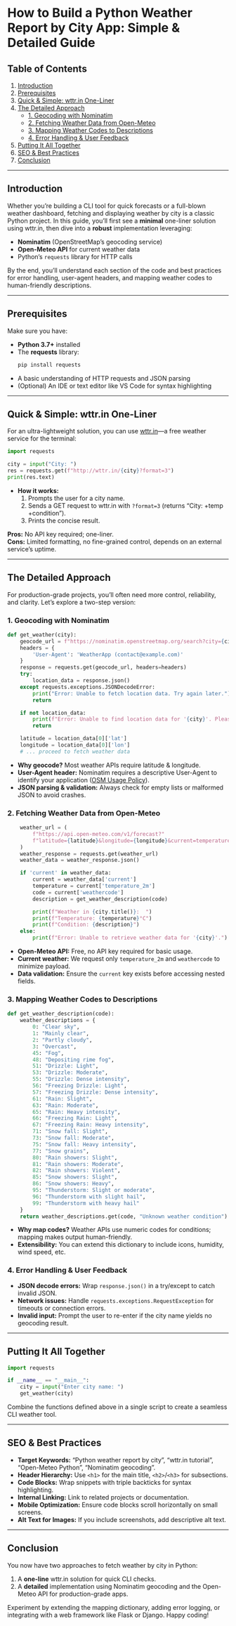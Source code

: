 # How to Build a Python Weather Report by City App: Simple & Detailed Guide

<!-- Meta Description: Learn how to create a Python-based Weather Report by City app—first with a one-liner using wttr.in, then with a full-featured solution using OpenStreetMap’s Nominatim geocoding and the Open-Meteo API. Step-by-step code breakdown, error handling, and best practices included. -->

## Table of Contents

1. [Introduction](#introduction)  
2. [Prerequisites](#prerequisites)  
3. [Quick & Simple: wttr.in One-Liner](#quick--simple-wttrin-one-liner)  
4. [The Detailed Approach](#the-detailed-approach)  
   - [1. Geocoding with Nominatim](#1-geocoding-with-nominatim)  
   - [2. Fetching Weather Data from Open-Meteo](#2-fetching-weather-data-from-open-meteo)  
   - [3. Mapping Weather Codes to Descriptions](#3-mapping-weather-codes-to-descriptions)  
   - [4. Error Handling & User Feedback](#4-error-handling--user-feedback)  
5. [Putting It All Together](#putting-it-all-together)  
6. [SEO & Best Practices](#seo--best-practices)  
7. [Conclusion](#conclusion)

---

## Introduction

Whether you’re building a CLI tool for quick forecasts or a full-blown weather dashboard, fetching and displaying weather by city is a classic Python project. In this guide, you’ll first see a **minimal** one-liner solution using wttr.in, then dive into a **robust** implementation leveraging:

- **Nominatim** (OpenStreetMap’s geocoding service)  
- **Open-Meteo API** for current weather data  
- Python’s `requests` library for HTTP calls  

By the end, you’ll understand each section of the code and best practices for error handling, user-agent headers, and mapping weather codes to human-friendly descriptions.

---

## Prerequisites

Make sure you have:

- **Python 3.7+** installed  
- The **requests** library:  
  ```bash
  pip install requests
  ```  
- A basic understanding of HTTP requests and JSON parsing  
- (Optional) An IDE or text editor like VS Code for syntax highlighting  

---

## Quick & Simple: wttr.in One-Liner

For an ultra-lightweight solution, you can use [wttr.in](https://wttr.in/)—a free weather service for the terminal:

```python
import requests

city = input("City: ")
res = requests.get(f"http://wttr.in/{city}?format=3")
print(res.text)
```

- **How it works:**  
  1. Prompts the user for a city name.  
  2. Sends a GET request to wttr.in with `?format=3` (returns “City: +temp +condition”).  
  3. Prints the concise result.  

**Pros:** No API key required; one-liner.  
**Cons:** Limited formatting, no fine-grained control, depends on an external service’s uptime.

---

## The Detailed Approach

For production-grade projects, you’ll often need more control, reliability, and clarity. Let’s explore a two-step version:

### 1. Geocoding with Nominatim

```python
def get_weather(city):
    geocode_url = f"https://nominatim.openstreetmap.org/search?city={city}&format=json"
    headers = {
        'User-Agent': 'WeatherApp (contact@example.com)'
    }
    response = requests.get(geocode_url, headers=headers)
    try:
        location_data = response.json()
    except requests.exceptions.JSONDecodeError:
        print("Error: Unable to fetch location data. Try again later.")
        return

    if not location_data:
        print(f"Error: Unable to find location data for '{city}'. Please check the city name.")
        return

    latitude = location_data[0]['lat']
    longitude = location_data[0]['lon']
    # ... proceed to fetch weather data
```

- **Why geocode?** Most weather APIs require latitude & longitude.  
- **User-Agent header:** Nominatim requires a descriptive User-Agent to identify your application ([OSM Usage Policy](https://operations.osmfoundation.org/policies/nominatim/)).  
- **JSON parsing & validation:** Always check for empty lists or malformed JSON to avoid crashes.

### 2. Fetching Weather Data from Open-Meteo

```python
    weather_url = (
        f"https://api.open-meteo.com/v1/forecast?"
        f"latitude={latitude}&longitude={longitude}&current=temperature_2m,weathercode"
    )
    weather_response = requests.get(weather_url)
    weather_data = weather_response.json()

    if 'current' in weather_data:
        current = weather_data['current']
        temperature = current['temperature_2m']
        code = current['weathercode']
        description = get_weather_description(code)

        print(f"Weather in {city.title()}:  ")
        print(f"Temperature: {temperature}°C")
        print(f"Condition: {description}")
    else:
        print(f"Error: Unable to retrieve weather data for '{city}'.")
```

- **Open-Meteo API:** Free, no API key required for basic usage.  
- **Current weather:** We request only `temperature_2m` and `weathercode` to minimize payload.  
- **Data validation:** Ensure the `current` key exists before accessing nested fields.

### 3. Mapping Weather Codes to Descriptions

```python
def get_weather_description(code):
    weather_descriptions = {
        0: "Clear sky",
        1: "Mainly clear",
        2: "Partly cloudy",
        3: "Overcast",
        45: "Fog",
        48: "Depositing rime fog",
        51: "Drizzle: Light",
        53: "Drizzle: Moderate",
        55: "Drizzle: Dense intensity",
        56: "Freezing Drizzle: Light",
        57: "Freezing Drizzle: Dense intensity",
        61: "Rain: Slight",
        63: "Rain: Moderate",
        65: "Rain: Heavy intensity",
        66: "Freezing Rain: Light",
        67: "Freezing Rain: Heavy intensity",
        71: "Snow fall: Slight",
        73: "Snow fall: Moderate",
        75: "Snow fall: Heavy intensity",
        77: "Snow grains",
        80: "Rain showers: Slight",
        81: "Rain showers: Moderate",
        82: "Rain showers: Violent",
        85: "Snow showers: Slight",
        86: "Snow showers: Heavy",
        95: "Thunderstorm: Slight or moderate",
        96: "Thunderstorm with slight hail",
        99: "Thunderstorm with heavy hail"
    }
    return weather_descriptions.get(code, "Unknown weather condition")
```

- **Why map codes?** Weather APIs use numeric codes for conditions; mapping makes output human-friendly.  
- **Extensibility:** You can extend this dictionary to include icons, humidity, wind speed, etc.

### 4. Error Handling & User Feedback

- **JSON decode errors:** Wrap `response.json()` in a try/except to catch invalid JSON.  
- **Network issues:** Handle `requests.exceptions.RequestException` for timeouts or connection errors.  
- **Invalid input:** Prompt the user to re-enter if the city name yields no geocoding result.

---

## Putting It All Together

```python
import requests

if __name__ == "__main__":
    city = input("Enter city name: ")
    get_weather(city)
```

Combine the functions defined above in a single script to create a seamless CLI weather tool.

---

## SEO & Best Practices

- **Target Keywords:** “Python weather report by city”, “wttr.in tutorial”, “Open-Meteo Python”, “Nominatim geocoding”.  
- **Header Hierarchy:** Use `<h1>` for the main title, `<h2>`/`<h3>` for subsections.  
- **Code Blocks:** Wrap snippets with triple backticks for syntax highlighting.  
- **Internal Linking:** Link to related projects or documentation.  
- **Mobile Optimization:** Ensure code blocks scroll horizontally on small screens.  
- **Alt Text for Images:** If you include screenshots, add descriptive alt text.

---

## Conclusion

You now have two approaches to fetch weather by city in Python:

1. A **one-line** wttr.in solution for quick CLI checks.  
2. A **detailed** implementation using Nominatim geocoding and the Open-Meteo API for production-grade apps.  

Experiment by extending the mapping dictionary, adding error logging, or integrating with a web framework like Flask or Django. Happy coding!

